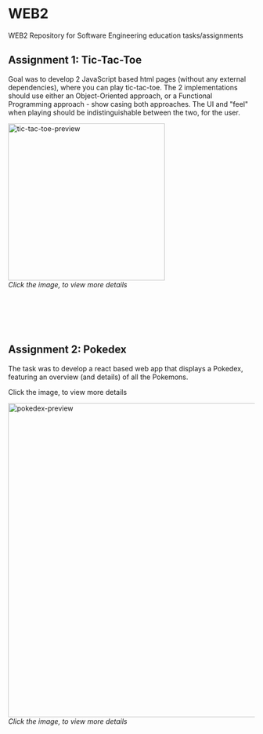 # WEB2
WEB2 Repository for Software Engineering education tasks/assignments

## Assignment 1: Tic-Tac-Toe

Goal was to develop 2 JavaScript based html pages (without any external dependencies), where you can play tic-tac-toe. The 2 implementations should use either an Object-Oriented approach, or a Functional Programming approach - show casing both approaches. The UI and "feel" when playing should be indistinguishable between the two, for the user.



[<img width="320" alt="tic-tac-toe-preview" src="https://github.com/user-attachments/assets/0808d581-c838-4ca3-8b7e-4f750d34ed4a" />](https://github.com/Dogmeat2000/WEB2/blob/main/Assignment%201%20-%20Tic%20Tac%20Toe/README.md)<br>
<i>Click the image, to view more details</i>





<br><br><br><br>




## Assignment 2: Pokedex

The task was to develop a react based web app that displays a Pokedex, featuring an overview (and details) of all the Pokemons.

Click the image, to view more details

[<img width="640" alt="pokedex-preview" src="https://github.com/user-attachments/assets/299e17eb-022a-44f9-94a8-8cbfa3b8bcfc" />](https://github.com/Dogmeat2000/WEB2/blob/main/Assignment%202%20-%20Pokedex%20Web%20App/pokedex-app/README.md)<br>
<i>Click the image, to view more details</i>
